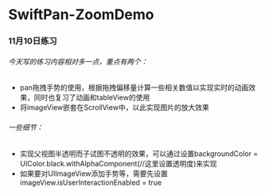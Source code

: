 # SwiftPan-ZoomDemo
### 11月10日练习
###### 今天写的练习内容相对多一点，重点有两个：
* pan拖拽手势的使用，根据拖拽偏移量计算一些相关数值以实现实时的动画效果，同时也复习了动画和tableView的使用
* 将imageView嵌套在ScrollView中，以此实现图片的放大效果
###### 一些细节：
* 实现父视图半透明而子试图不透明的效果，可以通过设置backgroundColor = UIColor.black.withAlphaComponent(//这里设置透明度)来实现
* 如果要对UIImageView添加手势等，需要先设置imageView.isUserInteractionEnabled = true

